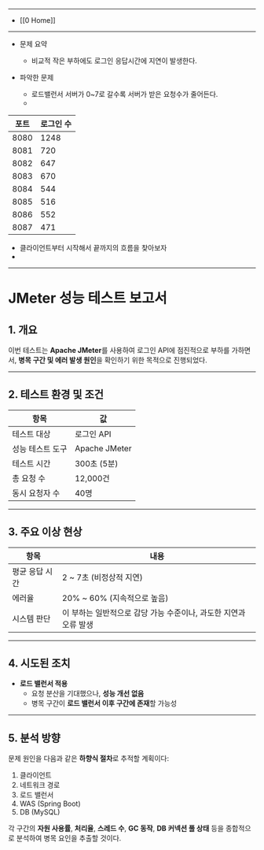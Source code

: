 

---
- [[0 Home]]
---

- 문제 요약
	- 비교적 작은 부하에도 로그인 응답시간에 지연이 발생한다.

- 파악한 문제
	- 로드밸런서 서버가 0~7로 갈수록 서버가 받은 요청수가 줄어든다.
	- 

| 포트   | 로그인 수 |
| ---- | ----- |
| 8080 | 1248  |
| 8081 | 720   |
| 8082 | 647   |
| 8083 | 670   |
| 8084 | 544   |
| 8085 | 516   |
| 8086 | 552   |
| 8087 | 471   |

- 클라이언트부터 시작해서 끝까지의 흐름을 찾아보자
- 

---

# JMeter 성능 테스트 보고서

## 1. 개요

이번 테스트는 **Apache JMeter**를 사용하여 로그인 API에 점진적으로 부하를 가하면서, **병목 구간 및 에러 발생 원인**을 확인하기 위한 목적으로 진행되었다.

---

## 2. 테스트 환경 및 조건
| 항목             | 값                         |
|------------------|------------------------------|
| 테스트 대상       | 로그인 API                  |
| 성능 테스트 도구 | Apache JMeter               |
| 테스트 시간       | 300초 (5분)                 |
| 총 요청 수        | 12,000건                    |
| 동시 요청자 수    | 40명                        |

---

## 3. 주요 이상 현상

| 항목       | 내용                                    |
| -------- | ------------------------------------- |
| 평균 응답 시간 | 2 ~ 7초 (비정상적 지연)                      |
| 에러율      | 20% ~ 60% (지속적으로 높음)                  |
| 시스템 판단   | 이 부하는 일반적으로 감당 가능 수준이나, 과도한 지연과 오류 발생 |

---

## 4. 시도된 조치

- **로드 밸런서 적용**
  - 요청 분산을 기대했으나, **성능 개선 없음**
  - 병목 구간이 **로드 밸런서 이후 구간에 존재**할 가능성

---

## 5. 분석 방향

문제 원인을 다음과 같은 **하향식 절차**로 추적할 계획이다:

1. 클라이언트
2. 네트워크 경로
3. 로드 밸런서
4. WAS (Spring Boot)
5. DB (MySQL)

각 구간의 **자원 사용률**, **처리율**, **스레드 수**, **GC 동작**, **DB 커넥션 풀 상태** 등을 종합적으로 분석하여 병목 요인을 추출할 것이다.
